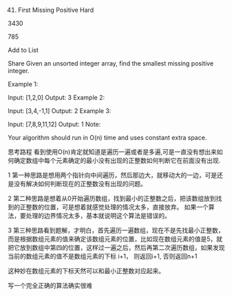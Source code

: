 41. First Missing Positive
Hard

3430

785

Add to List

Share
Given an unsorted integer array, find the smallest missing positive integer.

Example 1:

Input: [1,2,0]
Output: 3
Example 2:

Input: [3,4,-1,1]
Output: 2
Example 3:

Input: [7,8,9,11,12]
Output: 1
Note:

Your algorithm should run in O(n) time and uses constant extra space.


思考路程
看到使用O(n)肯定就知道是遍历一遍或者是多遍,可是一直没有想出来如何确定数组中每个元素确定的最小没有出现的正整数如何判断它在前面没有出现.

1 第一种思路是想用两个指针向中间遍历，然后那边大，就移动大的一边，可是还是没有解决如何判断现在的正整数没有出现的问题。

2 第二种思路是想着从0开始遍历数组，找到最小的正整数之后，把该数组放到找到的正整数的位置，可是想着就感觉处理的情况太多，直接放弃。
如果一个算法，要处理的边界情况太多，基本就说明这个算法是错误的。

3 第三种思路看到题解，才明白，首先遍历一遍数组，现在不是先找最小正整数，而是根据数组元素的值来确定该数组元素的位置，比如现在数组元素的值是5，就把它放到数组中第四的位置，这样过一遍之后，然后再第二次遍历数组，如果发现当前的数组元素的值不是数组元素的下标 i+1， 则返回i+1,
否则返回n+1

这种妙在数组元素的下标天然可以和最小正整数对应起来。

写一个完全正确的算法确实很难




















